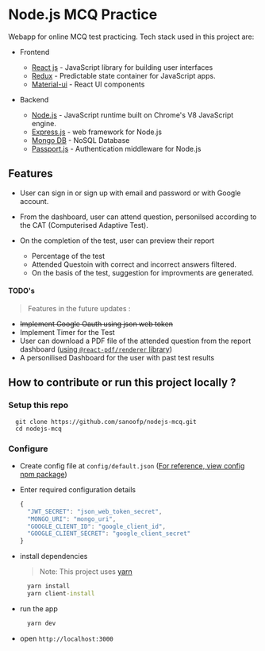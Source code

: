 # Node.js MCQ Practice

Webapp for online MCQ test practicing. Tech stack used in this project are:

* Frontend
  
  * [React js](https://reactjs.org) - JavaScript library for building user interfaces
  * [Redux](https://redux.js.org) - Predictable state container for JavaScript apps.
  * [Material-ui](material-ui.com) - React UI components

* Backend

  * [Node.js](https://nodejs.org/en/) - JavaScript runtime built on Chrome's V8 JavaScript engine.
  * [Express.js](http://expressjs.com/) - web framework for Node.js
  * [Mongo DB](https://www.mongodb.com/) - NoSQL Database
  * [Passport.js](passportjs.org) - Authentication middleware for Node.js


## Features

* User can sign in or sign up with email and password or with Google account.

* From the dashboard, user can attend question, personilsed according to the CAT (Computerised Adaptive Test).

* On the completion of the test, user can preview their report

  * Percentage of the test
  * Attended Questoin with correct and incorrect answers filtered.
  * On the basis of the test, suggestion for improvments are generated.

#### TODO's

> Features in the future updates :

  - ~~Implement Google Oauth using json web token~~
  - Implement Timer for the Test
  - User can download a PDF file of the attended question from the report dashboard ([using `@react-pdf/renderer` library](https://www.npmjs.com/package/@react-pdf/renderer#web-render-in-dom))
  - A personilised Dashboard for the user with past test results

## How to contribute or run this project locally ?

### Setup this repo
```
  git clone https://github.com/sanoofp/nodejs-mcq.git
  cd nodejs-mcq
```

### Configure

* Create config file at `config/default.json` ([For reference, view config npm package](https://www.npmjs.com/package/config))
* Enter required configuration details
  
  ```javascript
  {
    "JWT_SECRET": "json_web_token_secret",
    "MONGO_URI": "mongo_uri",
    "GOOGLE_CLIENT_ID": "google_client_id",
    "GOOGLE_CLIENT_SECRET": "google_client_secret"
  }
  ```

* install dependencies
  > Note: This project uses [yarn](https://yarnpkg.com/)
  
  ```cmd 
    yarn install 
    yarn client-install
  ```

* run the app
  
  ```cmd
    yarn dev
  ```
  
* open `http://localhost:3000`